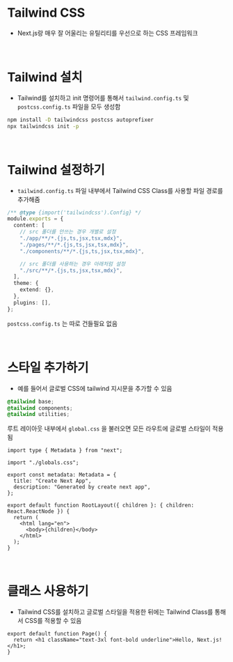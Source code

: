 # Tailwind CSS

- Next.js랑 매우 잘 어울리는 유틸리티를 우선으로 하는 CSS 프레임워크

<br/>

# Tailwind 설치

- Tailwind를 설치하고 init 명령어를 통해서 `tailwind.config.ts` 및 `postcss.config.ts` 파일을 모두 생성함

```bash
npm install -D tailwindcss postcss autoprefixer
npx tailwindcss init -p
```

<br/>

# Tailwind 설정하기

- `tailwind.config.ts` 파일 내부에서 Tailwind CSS Class를 사용할 파일 경로를 추가해줌

```ts
/** @type {import('tailwindcss').Config} */
module.exports = {
  content: [
    // src 폴더를 안쓰는 경우 개별로 설정
    "./app/**/*.{js,ts,jsx,tsx,mdx}",
    "./pages/**/*.{js,ts,jsx,tsx,mdx}",
    "./components/**/*.{js,ts,jsx,tsx,mdx}",

    // src 폴더를 사용하는 경우 아래처럼 설정
    "./src/**/*.{js,ts,jsx,tsx,mdx}",
  ],
  theme: {
    extend: {},
  },
  plugins: [],
};
```

`postcss.config.ts` 는 따로 건들필요 없음

<br/>

# 스타일 추가하기

- 예를 들어서 글로벌 CSS에 tailwind 지시문을 추가할 수 있음

```css
@tailwind base;
@tailwind components;
@tailwind utilities;
```

루트 레이아웃 내부에서 `global.css` 을 불러오면 모든 라우트에 글로벌 스타일이 적용됨

```tsx
import type { Metadata } from "next";

import "./globals.css";

export const metadata: Metadata = {
  title: "Create Next App",
  description: "Generated by create next app",
};

export default function RootLayout({ children }: { children: React.ReactNode }) {
  return (
    <html lang="en">
      <body>{children}</body>
    </html>
  );
}
```

<br/>

# 클래스 사용하기

- Tailwind CSS를 설치하고 글로벌 스타일을 적용한 뒤에는 Tailwind Class를 통해서 CSS를 적용할 수 있음

```tsx
export default function Page() {
  return <h1 className="text-3xl font-bold underline">Hello, Next.js!</h1>;
}
```
